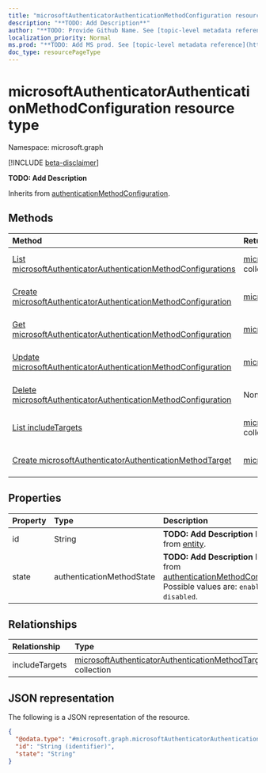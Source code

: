 ```yaml
---
title: "microsoftAuthenticatorAuthenticationMethodConfiguration resource type"
description: "**TODO: Add Description**"
author: "**TODO: Provide Github Name. See [topic-level metadata reference](https://msgo.azurewebsites.net/add/document/guidelines/metadata.html#topic-level-metadata)**"
localization_priority: Normal
ms.prod: "**TODO: Add MS prod. See [topic-level metadata reference](https://msgo.azurewebsites.net/add/document/guidelines/metadata.html#topic-level-metadata)**"
doc_type: resourcePageType
---
```


# microsoftAuthenticatorAuthenticationMethodConfiguration resource type

Namespace: microsoft.graph

[!INCLUDE [beta-disclaimer](../../includes/beta-disclaimer.md)]

**TODO: Add Description**


Inherits from [authenticationMethodConfiguration](../resources/authenticationmethodconfiguration.md).

## Methods
|Method|Return type|Description|
|:---|:---|:---|
|[List microsoftAuthenticatorAuthenticationMethodConfigurations](../api/microsoftauthenticatorauthenticationmethodconfiguration-list.md)|[microsoftAuthenticatorAuthenticationMethodConfiguration](../resources/microsoftauthenticatorauthenticationmethodconfiguration.md) collection|Get a list of the [microsoftAuthenticatorAuthenticationMethodConfiguration](../resources/microsoftauthenticatorauthenticationmethodconfiguration.md) objects and their properties.|
|[Create microsoftAuthenticatorAuthenticationMethodConfiguration](../api/microsoftauthenticatorauthenticationmethodconfiguration-create.md)|[microsoftAuthenticatorAuthenticationMethodConfiguration](../resources/microsoftauthenticatorauthenticationmethodconfiguration.md)|Create a new [microsoftAuthenticatorAuthenticationMethodConfiguration](../resources/microsoftauthenticatorauthenticationmethodconfiguration.md) object.|
|[Get microsoftAuthenticatorAuthenticationMethodConfiguration](../api/microsoftauthenticatorauthenticationmethodconfiguration-get.md)|[microsoftAuthenticatorAuthenticationMethodConfiguration](../resources/microsoftauthenticatorauthenticationmethodconfiguration.md)|Read the properties and relationships of a [microsoftAuthenticatorAuthenticationMethodConfiguration](../resources/microsoftauthenticatorauthenticationmethodconfiguration.md) object.|
|[Update microsoftAuthenticatorAuthenticationMethodConfiguration](../api/microsoftauthenticatorauthenticationmethodconfiguration-update.md)|[microsoftAuthenticatorAuthenticationMethodConfiguration](../resources/microsoftauthenticatorauthenticationmethodconfiguration.md)|Update the properties of a [microsoftAuthenticatorAuthenticationMethodConfiguration](../resources/microsoftauthenticatorauthenticationmethodconfiguration.md) object.|
|[Delete microsoftAuthenticatorAuthenticationMethodConfiguration](../api/microsoftauthenticatorauthenticationmethodconfiguration-delete.md)|None|Deletes a [microsoftAuthenticatorAuthenticationMethodConfiguration](../resources/microsoftauthenticatorauthenticationmethodconfiguration.md) object.|
|[List includeTargets](../api/microsoftauthenticatorauthenticationmethodconfiguration-list-includetargets.md)|[microsoftAuthenticatorAuthenticationMethodTarget](../resources/microsoftauthenticatorauthenticationmethodtarget.md) collection|Get the microsoftAuthenticatorAuthenticationMethodTarget resources from the includeTargets navigation property.|
|[Create microsoftAuthenticatorAuthenticationMethodTarget](../api/microsoftauthenticatorauthenticationmethodconfiguration-post-includetargets.md)|[microsoftAuthenticatorAuthenticationMethodTarget](../resources/microsoftauthenticatorauthenticationmethodtarget.md)|Create a new microsoftAuthenticatorAuthenticationMethodTarget object.|

## Properties
|Property|Type|Description|
|:---|:---|:---|
|id|String|**TODO: Add Description** Inherited from [entity](../resources/entity.md).|
|state|authenticationMethodState|**TODO: Add Description** Inherited from [authenticationMethodConfiguration](../resources/authenticationmethodconfiguration.md). Possible values are: `enabled`, `disabled`.|

## Relationships
|Relationship|Type|Description|
|:---|:---|:---|
|includeTargets|[microsoftAuthenticatorAuthenticationMethodTarget](../resources/microsoftauthenticatorauthenticationmethodtarget.md) collection|**TODO: Add Description**|

## JSON representation
The following is a JSON representation of the resource.
<!-- {
  "blockType": "resource",
  "keyProperty": "id",
  "@odata.type": "microsoft.graph.microsoftAuthenticatorAuthenticationMethodConfiguration",
  "baseType": "microsoft.graph.authenticationMethodConfiguration",
  "openType": false
}
-->
``` json
{
  "@odata.type": "#microsoft.graph.microsoftAuthenticatorAuthenticationMethodConfiguration",
  "id": "String (identifier)",
  "state": "String"
}
```

